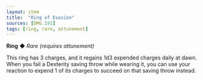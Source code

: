 ```yaml
---
layout: item
title:  "Ring of Evasion"
sources: [DMG.191]
tags: [ring, rare, attunement]
---
```


**Ring** ◆ *Rare (requires attunement)*

This ring has 3 charges, and it regains 1d3 expended charges daily at dawn. When you fail a Dexterity saving throw while wearing it, you can use your reaction to expend 1 of its charges to succeed on that saving throw instead.